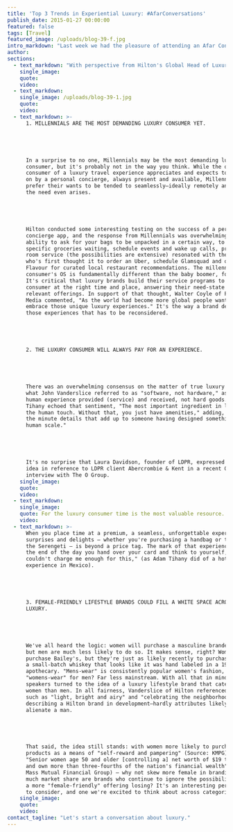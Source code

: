 ```yaml
---
title: 'Top 3 Trends in Experiential Luxury: #AfarConversations'
publish_date: 2015-01-27 00:00:00
featured: false
tags: [Travel]
featured_image: /uploads/blog-39-f.jpg
intro_markdown: "Last week we had the pleasure of attending an Afar Conversations event on The Evolution of the Luxury Consumer at The Chatwal here in NYC. AFAR Media brought together leaders in experiential travel to host a lively (and at times, hilarious) discussion on today and tomorrow's luxury consumer.​"
author:
sections:
  - text_markdown: "With perspective from Hilton's Global Head of Luxury Brands, John T.A. Vanderslice, preeminent hospitality designer, Adam Tihany and Walter Coyle, President of Pedone Media, there was ample opportunity for both consensus and divergent opinions. Below, the top three trends in experiential luxury from the conversation.​"
    single_image:
    quote:
    video:
  - text_markdown:
    single_image: /uploads/blog-39-1.jpg
    quote:
    video:
  - text_markdown: >-
      1. MILLENNIALS ARE THE MOST DEMANDING LUXURY CONSUMER YET.





      In a surprise to no one, Millennials may be the most demanding luxury
      consumer, but it's probably not in the way you think. While the older
      consumer of a luxury travel experience appreciates and expects to be waited
      on by a personal concierge, always present and available, Millennials
      prefer their wants to be tended to seamlessly—ideally remotely and before
      the need even arises.





      Hilton conducted some interesting testing on the success of a personal
      concierge app, and the response from Millennials was overwhelming. The
      ability to ask for your bags to be unpacked in a certain way, to have
      specific groceries waiting, schedule events and wake up calls, pre-order
      room service (the possibilities are extensive) resonated with the consumer
      who's first thought it to order an Uber, schedule Glamsquad and open
      Flavour for curated local restaurant recommendations. The millennial
      consumer's OS is fundamentally different than the baby boomer, for example.
      It's critical that luxury brands build their service programs to meet the
      consumer at the right time and place, answering their need-state with
      relevant offerings. In support of that thought, Walter Coyle of Pedone
      Media commented, "As the world had become more global people want more to
      embrace those unique luxury experiences." It's the way a brand delivers
      those experiences that has to be reconsidered.





      2. THE LUXURY CONSUMER WILL ALWAYS PAY FOR AN EXPERIENCE.





      There was an overwhelming consensus on the matter of true luxury resting on
      what John Vanderslice referred to as "software, not hardware," as in the
      human experience provided (service) and received, not hard goods. Adam
      Tihany echoed that sentiment, "The most important ingredient in luxury is
      the human touch. Without that, you just have amenities," adding, "Luxury is
      the minute details that add up to someone having designed something to your
      human scale."





      It's no surprise that Laura Davidson, founder of LDPR, expressed the same
      idea in reference to LDPR client Abercrombie & Kent in a recent Q&O
      interview with The O Group.​
    single_image:
    quote:
    video:
  - text_markdown:
    single_image:
    quote: For the luxury consumer time is the most valuable resource.
    video:
  - text_markdown: >-
      When you place time at a premium, a seamless, unforgettable experience that
      surprises and delights – whether you're purchasing a handbag or traveling
      the Serengeti – is beyond a price tag. The mark of that experience? If at
      the end of the day you hand over your card and think to yourself, "You
      couldn't charge me enough for this," (as Adam Tihany did of a hotel
      experience in Mexico).





      3. FEMALE-FRIENDLY LIFESTYLE BRANDS COULD FILL A WHITE SPACE ACROSS
      LUXURY.





      We've all heard the logic: women will purchase a masculine branded product,
      but men are much less likely to do so. It makes sense, right? Women
      purchase Bailey's, but they're just as likely recently to purchase
      a small-batch whiskey that looks like it was hand labeled in a 19th century
      apothecary. "Mens-wear" is consistently popular women's fashion, but
      "womens-wear" for men? Far less mainstream. With all that in mind, our
      speakers turned to the idea of a luxury lifestyle brand that caters more to
      women than men. In all fairness, Vanderslice of Hilton referenced qualities
      such as "light, bright and airy" and "celebrating the neighborhood" in
      describing a Hilton brand in development—hardly attributes likely to
      alienate a man.





      That said, the idea still stands: with women more likely to purchase luxury
      products as a means of "self-reward and pampering" (Source: KMPG) and
      "Senior women age 50 and older [controlling a] net worth of $19 trillion
      and own more than three-fourths of the nation's financial wealth" (Source:
      Mass Mutual Financial Group) – why not skew more female in branding? How
      much market share are brands who continue to ignore the possibilities of
      a more "female-friendly" offering losing? It's an interesting perspective
      to consider, and one we're excited to think about across categories.​
    single_image:
    quote:
    video:
contact_tagline: "Let's start a conversation about luxury."
---
```




